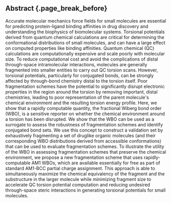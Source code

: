 ## Abstract {.page_break_before}

Accurate molecular mechanics force fields for small molecules are essential for predicting protein-ligand binding affinities in drug discovery and understanding the biophysics of biomolecular systems.
Torsional potentials derived from quantum chemical calculations are critical for determining the conformational distributions of small molecules, and can have a large effect on computed properties like binding affinities.
Quantum chemical (QC) calculations are computationally expensive and scale poorly with molecular size.
To reduce computational cost and avoid the complications of distal through-space intramolecular interactions, molecules are generally fragmented into smaller entities to carry out QC torsion scans.
However, torsional potentials, particularly for conjugated bonds, can be strongly affected by through-bond chemistry distal to the torsion itself.
Poor fragmentation schemes have the potential to significantly disrupt electronic properties in the region around the torsion by removing important, distal chemistries, leading to poor representation of the parent molecule's chemical environment and the resulting torsion energy profile.
Here, we show that a rapidly computable quantity, the fractional Wiberg bond order (WBO), is a sensitive reporter on whether the chemical environment around a torsion has been disrupted.
We show that the WBO can be used as a surrogate to assess the robustness of fragmentation schemes and identify conjugated bond sets.
We use this concept to construct a validation set by exhaustively fragmenting a set of druglike organic molecules (and their corresponding WBO distributions derived from accessible conformations) that can be used to evaluate fragmentation schemes.
To illustrate the utility of the WBO in assessing fragmentation schemes that preserve the chemical environment, we propose a new fragmentation scheme that uses rapidly-computable AM1 WBOs, which are available essentially for free as part of standard AM1-BCC partial charge assignment.
This approach is able to simultaneously maximize the chemical equivalency of the fragment and the substructure in the larger molecule while minimizing fragment size to accelerate QC torsion potential computation and reducing undesired through-space steric interactions in generating torsional potentials for small molecules.
